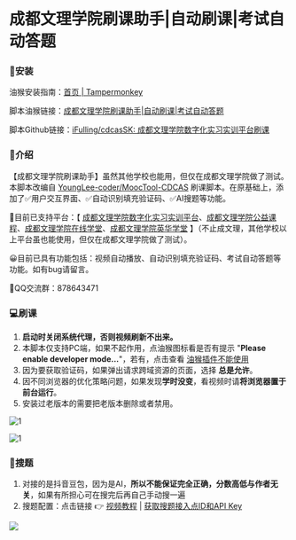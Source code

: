 # 成都文理学院刷课助手|自动刷课|考试自动答题

### 💽安装

油猴安装指南：[首页 | Tampermonkey](https://www.tampermonkey.net/index.php?locale=zh)

脚本油猴链接：[成都文理学院刷课助手|自动刷课|考试自动答题](https://greasyfork.org/zh-CN/scripts/512596)

脚本Github链接：[iFulling/cdcasSK: 成都文理学院数字化实习实训平台刷课](https://github.com/iFulling/cdcasSK)

### 📖介绍

【成都文理学院刷课助手】虽然其他学校也能用，但仅在成都文理学院做了测试。 本脚本改编自 [YoungLee-coder/MoocTool-CDCAS](https://github.com/YoungLee-coder/MoocTool-CDCAS) 刷课脚本。在原基础上，添加了✅用户交互界面、✅自动识别填充验证码、✅AI搜题等功能。

🚀目前已支持平台：【 [成都文理学院数字化实习实训平台](https://cdcas.rurenkj.com/)、[成都文理学院公益课程](https://cdcas.zjxkeji.com/)、[成都文理学院在线学堂](https://mooc.cdcas.com/)、[成都文理学院英华学堂](https://zxshixun.cdcas.com/) 】（不止成文理，其他学校以上平台虽也能使用，但仅在成都文理学院做了测试）。

😀目前已具有功能包括：视频自动播放、自动识别填充验证码、考试自动答题等功能。如有bug请留言。

🐧QQ交流群：878643471

### 💻刷课

1. **启动时关闭系统代理，否则视频刷新不出来。**
2. 本脚本仅支持PC端，如果不起作用，点油猴图标看是否有提示 "**Please enable developer mode...**"，若有，点击查看 [油猴插件不能使用](https://www.baidu.com/s?wd=油猴PleaseEnableDeveloper)
3. 因为要获取验证码，如果弹出请求跨域资源的页面，选择 **总是允许**。
4. 因不同浏览器的优化策略问题，如果发现**学时没变**，看视频时请**将浏览器置于前台运行**。
5. 安装过老版本的需要把老版本删除或者禁用。

![1](https://s21.ax1x.com/2025/02/27/pE3oC1U.png)

![1](https://s21.ax1x.com/2025/02/27/pE3oPcF.png)

### 📝搜题

1. 对接的是抖音豆包，因为是AI，**所以不能保证完全正确，分数高低与作者无关**，如果有所担心可在搜完后再自己手动搜一遍
2. 搜题配置：点击链接 👉 [视频教程](https://pan.baidu.com/s/1YMk6Fqv6Bmr1jU0FlQXqNQ?pwd=6666) | [获取搜题接入点ID和API Key](https://kdocs.cn/l/clJtV1RU8GDe)

![](https://s21.ax1x.com/2025/02/27/pE3o9pT.png)